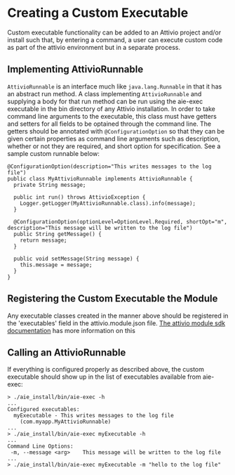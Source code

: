 # Creating a Custom Executable
Custom executable functionality can be added to an Attivio project and/or install such that, by entering a command, a user can execute custom code as part of the attivio environment but in a separate process.

## Implementing AttivioRunnable
`AttivioRunnable` is an interface much like `java.lang.Runnable` in that it has an abstract run method.  A class implementing `AttivioRunnable` and supplying a body for that run method can be run using the aie-exec executable in the bin directory of any Attivio installation.  In order to take command line arguments to the executable, this class must have getters and setters for all fields to be optained through the command line.  The getters should be annotated with `@ConfigurationOption` so that they can be given certain properties as command line arguments such as description, whether or not they are required, and short option for specification.  See a sample custom runnable below:
```
@ConfigurationOption(description="This writes messages to the log file")
public class MyAttivioRunnable implements AttivioRunnable {
  private String message;

  public int run() throws AttivioException {
    Logger.getLogger(MyAttivioRunnable.class).info(message);
  }

  @ConfigurationOption(optionLevel=OptionLevel.Required, shortOpt="m", description="This message will be written to the log file")
  public String getMessage() {
    return message;
  }

  public void setMessage(String message) {
    this.message = message;
  }
}
```

## Registering the Custom Executable the Module
Any executable classes created in the manner above should be registered in the 'executables' field in the attivio.module.json file.  [The attivio module sdk documentation](https://github.com/attivio/sdk/blob/5.5/attivio_module_sdk.md) has more information on this

## Calling an AttivioRunnable
If everything is configured properly as described above, the custom executable should show up in the list of executables available from aie-exec:
```
> ./aie_install/bin/aie-exec -h
...
Configured executables:
  myExecutable - This writes messages to the log file
    (com.myapp.MyAttivioRunnable)
...
> ./aie_install/bin/aie-exec myExecutable -h
...
Command Line Options:
 -m, --message <arg>    This message will be written to the log file
...
> ./aie_install/bin/aie-exec myExecutable -m "hello to the log file"
```
